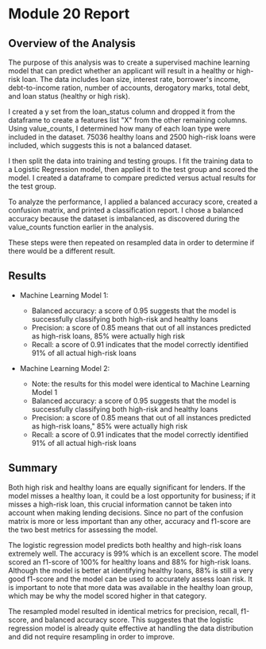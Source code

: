 # Module 20 Report

## Overview of the Analysis

The purpose of this analysis was to create a supervised machine learning model that can predict whether an applicant will result in a healthy or high-risk loan. The data includes loan size, interest rate, borrower's income, debt-to-income ration, number of accounts, derogatory marks, total debt, and loan status (healthy or high risk).

I created a y set from the loan_status column and dropped it from the dataframe to create a features list "X" from the other remaining columns. Using value_counts, I determined how many of each loan type were included in the dataset. 75036 healthy loans and 2500 high-risk loans were included, which suggests this is not a balanced dataset.

I then split the data into training and testing groups. I fit the training data to a Logistic Regression model, then applied it to the test group and scored the model. I created a dataframe to compare predicted versus actual results for the test group. 

To analyze the performance, I applied a balanced accuracy score, created a confusion matrix, and printed a classification report. I chose a balanced accuracy because the dataset is imbalanced, as discovered during the value_counts function earlier in the analysis. 

These steps were then repeated on resampled data in order to determine if there would be a different result.


## Results

* Machine Learning Model 1:
  * Balanced accuracy: a score of 0.95 suggests that the model is successfully classifying both high-risk and healthy loans
  * Precision: a score of 0.85 means that out of all instances predicted as high-risk loans, 85% were actually high risk
  * Recall: a score of 0.91 indicates that the model correctly identified 91% of all actual high-risk loans

* Machine Learning Model 2:
  * Note: the results for this model were identical to Machine Learning Model 1
  * Balanced accuracy: a score of 0.95 suggests that the model is successfully classifying both high-risk and healthy loans
  * Precision: a score of 0.85 means that out of all instances predicted as high-risk loans," 85% were actually high risk
  * Recall: a score of 0.91 indicates that the model correctly identified 91% of all actual high-risk loans


## Summary

Both high risk and healthy loans are equally significant for lenders. If the model misses a healthy loan, it could be a lost opportunity for  business; if it misses a high-risk loan, this crucial information cannot be taken into account when making lending decisions. Since no part of the confusion matrix is more or less important than any other, accuracy and f1-score are the two best metrics for assessing the model. 

The logistic regression model predicts both healthy and high-risk loans extremely well. The accuracy is 99% which is an excellent score. The model scored an f1-score of 100% for healthy loans and 88% for high-risk loans. Although the model is better at identifying healthy loans, 88% is still a very good f1-score and the model can be used to accurately assess loan risk. It is important to note that more data was available in the healthy loan group, which may be why the model scored higher in that category.

The resampled model resulted in identical metrics for precision, recall, f1-score, and balanced accuracy score. This suggestes that the logistic regression model is already quite effective at handling the data distribution and did not require resampling in order to improve.
